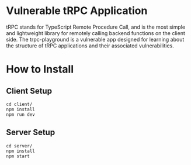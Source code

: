 # Vulnerable tRPC Application
tRPC stands for TypeScript Remote Procedure Call, and is the most simple and lightweight library for remotely calling backend functions on the client side. 
The trpc-playground is a vulnerable app designed for learning about the structure of tRPC applications and their associated vulnerabilities.

# How to Install
## Client Setup
```
cd client/
npm install
npm run dev
```

## Server Setup
```
cd server/
npm install
npm start
```




